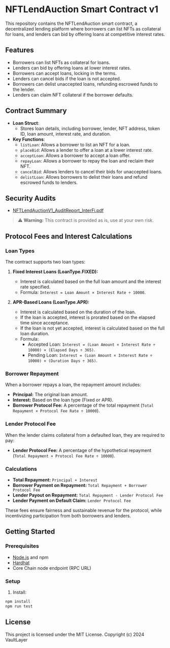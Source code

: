# NFTLendAuction Smart Contract v1

This repository contains the NFTLendAuction smart contract, a decentralized lending platform where borrowers can list NFTs as collateral for loans, and lenders can bid by offering loans at competitive interest rates.

## Features
- Borrowers can list NFTs as collateral for loans.
- Lenders can bid by offering loans at lower interest rates.
- Borrowers can accept loans, locking in the terms.
- Lenders can cancel bids if the loan is not accepted.
- Borrowers can delist unaccepted loans, refunding escrowed funds to the lender.
- Lenders can claim NFT collateral if the borrower defaults.

## Contract Summary
- **Loan Struct**:
  - Stores loan details, including borrower, lender, NFT address, token ID, loan amount, interest rate, and duration.
- **Key Functions**:
  - `listLoan`: Allows a borrower to list an NFT for a loan.
  - `placeBid`: Allows a lender to offer a loan at a lower interest rate.
  - `acceptLoan`: Allows a borrower to accept a loan offer.
  - `repayLoan`: Allows a borrower to repay the loan and reclaim their NFT.
  - `cancelBid`: Allows lenders to cancel their bids for unaccepted loans.
  - `delistLoan`: Allows borrowers to delist their loans and refund escrowed funds to lenders.

## Security Audits

- [NFTLendAuctionV1_AuditReport_InterFi.pdf](https://github.com/VaultLayer/nft-lend-auction/blob/main/contracts/audits/NFTLendAuctionV1_AuditReport_InterFi.pdf) 

> ⚠️ **Warning:** This contract is provided as is, use at your own risk.


## Protocol Fees and Interest Calculations

### Loan Types
The contract supports two loan types:
1. **Fixed Interest Loans (LoanType.FIXED):**
   - Interest is calculated based on the full loan amount and the interest rate specified.
   - Formula: `Interest = Loan Amount × Interest Rate ÷ 10000`.

2. **APR-Based Loans (LoanType.APR):**
   - Interest is calculated based on the duration of the loan.
   - If the loan is accepted, interest is prorated based on the elapsed time since acceptance.
   - If the loan is not yet accepted, interest is calculated based on the full loan duration.
   - Formula:
     - Accepted Loan: `Interest = (Loan Amount × Interest Rate ÷ 10000) × (Elapsed Days ÷ 365)`.
     - Pending Loan: `Interest = (Loan Amount × Interest Rate ÷ 10000) × (Duration Days ÷ 365)`.

### Borrower Repayment
When a borrower repays a loan, the repayment amount includes:
- **Principal:** The original loan amount.
- **Interest:** Based on the loan type (Fixed or APR).
- **Borrower Protocol Fee:** A percentage of the total repayment (`Total Repayment × Protocol Fee Rate ÷ 10000`).

### Lender Protocol Fee
When the lender claims collateral from a defaulted loan, they are required to pay:
- **Lender Protocol Fee:** A percentage of the hypothetical repayment (`Total Repayment × Protocol Fee Rate ÷ 10000`).

### Calculations
- **Total Repayment:** `Principal + Interest`
- **Borrower Payment on Repayment:** `Total Repayment + Borrower Protocol Fee`
- **Lender Payout on Repayment:** `Total Repayment - Lender Protocol Fee`
- **Lender Payment on Default Claim:** `Lender Protocol Fee`

These fees ensure fairness and sustainable revenue for the protocol, while incentivizing participation from both borrowers and lenders.


## Getting Started
### Prerequisites
- [Node.js](https://nodejs.org/) and npm
- [Hardhat](https://hardhat.org/)
- Core Chain node endpoint (RPC URL)

### Setup
1. Install:
```bash
npm install
npm run test
```

## License

This project is licensed under the MIT License.
Copyright (c) 2024 VaultLayer
